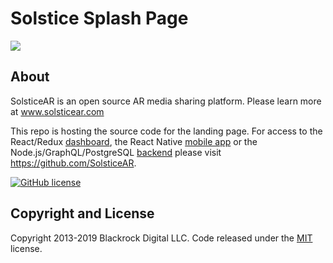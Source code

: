 # Solstice Splash Page
![](https://i.imgur.com/d77dA16.png)

## About
SolsticeAR is an open source AR media sharing platform. Please learn more at www.solsticear.com

This repo is hosting the source code for the landing page. For access to the React/Redux [dashboard](https://github.com/SolsticeAR/solsticeAR-admin-client), the React Native [mobile app](https://github.com/SolsticeAR/SolsticeAR-mobile-client) or the Node.js/GraphQL/PostgreSQL [backend](https://github.com/SolsticeAR/solsticeAR-server) please visit https://github.com/SolsticeAR. 

[![GitHub license](https://img.shields.io/badge/license-MIT-blue.svg)](https://raw.githubusercontent.com/BlackrockDigital/startbootstrap-new-age/master/LICENSE)


## Copyright and License

Copyright 2013-2019 Blackrock Digital LLC. Code released under the [MIT](https://github.com/BlackrockDigital/startbootstrap-new-age/blob/gh-pages/LICENSE) license.
